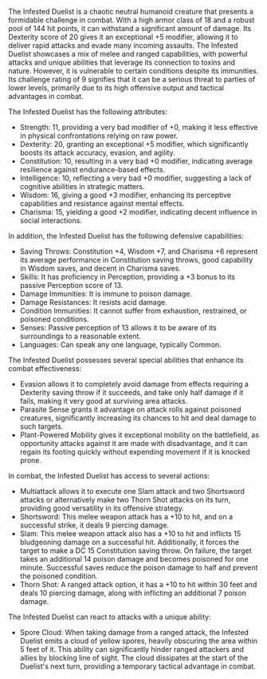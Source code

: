 The Infested Duelist is a chaotic neutral humanoid creature that presents a formidable challenge in combat. With a high armor class of 18 and a robust pool of 144 hit points, it can withstand a significant amount of damage. Its Dexterity score of 20 gives it an exceptional +5 modifier, allowing it to deliver rapid attacks and evade many incoming assaults. The Infested Duelist showcases a mix of melee and ranged capabilities, with powerful attacks and unique abilities that leverage its connection to toxins and nature. However, it is vulnerable to certain conditions despite its immunities. Its challenge rating of 9 signifies that it can be a serious threat to parties of lower levels, primarily due to its high offensive output and tactical advantages in combat.

The Infested Duelist has the following attributes:

- Strength: 11, providing a very bad modifier of +0, making it less effective in physical confrontations relying on raw power.
- Dexterity: 20, granting an exceptional +5 modifier, which significantly boosts its attack accuracy, evasion, and agility.
- Constitution: 10, resulting in a very bad +0 modifier, indicating average resilience against endurance-based effects.
- Intelligence: 10, reflecting a very bad +0 modifier, suggesting a lack of cognitive abilities in strategic matters.
- Wisdom: 16, giving a good +3 modifier, enhancing its perceptive capabilities and resistance against mental effects.
- Charisma: 15, yielding a good +2 modifier, indicating decent influence in social interactions.

In addition, the Infested Duelist has the following defensive capabilities:
- Saving Throws: Constitution +4, Wisdom +7, and Charisma +6 represent its average performance in Constitution saving throws, good capability in Wisdom saves, and decent in Charisma saves.
- Skills: It has proficiency in Perception, providing a +3 bonus to its passive Perception score of 13. 
- Damage Immunities: It is immune to poison damage.
- Damage Resistances: It resists acid damage.
- Condition Immunities: It cannot suffer from exhaustion, restrained, or poisoned conditions.
- Senses: Passive perception of 13 allows it to be aware of its surroundings to a reasonable extent.
- Languages: Can speak any one language, typically Common.

The Infested Duelist possesses several special abilities that enhance its combat effectiveness:

- Evasion allows it to completely avoid damage from effects requiring a Dexterity saving throw if it succeeds, and take only half damage if it fails, making it very good at surviving area attacks.
- Parasite Sense grants it advantage on attack rolls against poisoned creatures, significantly increasing its chances to hit and deal damage to such targets.
- Plant-Powered Mobility gives it exceptional mobility on the battlefield, as opportunity attacks against it are made with disadvantage, and it can regain its footing quickly without expending movement if it is knocked prone.

In combat, the Infested Duelist has access to several actions:

- Multiattack allows it to execute one Slam attack and two Shortsword attacks or alternatively make two Thorn Shot attacks on its turn, providing good versatility in its offensive strategy.
- Shortsword: This melee weapon attack has a +10 to hit, and on a successful strike, it deals 9 piercing damage.
- Slam: This melee weapon attack also has a +10 to hit and inflicts 15 bludgeoning damage on a successful hit. Additionally, it forces the target to make a DC 15 Constitution saving throw. On failure, the target takes an additional 14 poison damage and becomes poisoned for one minute. Successful saves reduce the poison damage to half and prevent the poisoned condition.
- Thorn Shot: A ranged attack option, it has a +10 to hit within 30 feet and deals 10 piercing damage, along with inflicting an additional 7 poison damage.

The Infested Duelist can react to attacks with a unique ability:

- Spore Cloud: When taking damage from a ranged attack, the Infested Duelist emits a cloud of yellow spores, heavily obscuring the area within 5 feet of it. This ability can significantly hinder ranged attackers and allies by blocking line of sight. The cloud dissipates at the start of the Duelist's next turn, providing a temporary tactical advantage in combat.